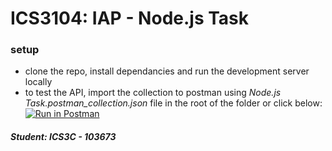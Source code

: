 # ICS3104: IAP - Node.js Task 

### setup
* clone the repo, install dependancies and run the development server locally
* to test the API, import the collection to postman using *Node.js Task.postman_collection.json* file in the root of the folder or click below:
[![Run in Postman](https://run.pstmn.io/button.svg)](https://app.getpostman.com/run-collection/6fd5c488c3179254d4c1)


##### Student: *ICS3C - 103673*


    


